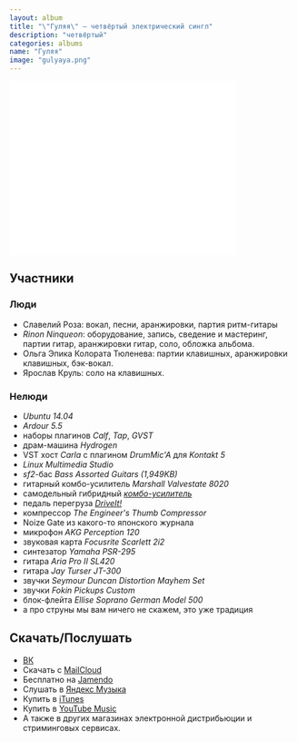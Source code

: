 ```yaml
---
layout: album
title: "\"Гуляя\" — четвёртый электрический сингл"
description: "четвёртый"
categories: albums
name: "Гуляя"
image: "gulyaya.png"
---
```


<iframe id="widget" scrolling="no" frameborder="0" width="400" height="305" style="width: 400px; height: 305px;" src="//widgets.jamendo.com/v3/album/164470?autoplay=0&layout=standard&manualWidth=400&width=400&theme=light&highlight=0&tracklist=true&tracklist_n=3&embedCode="></iframe>

## Участники  

### Люди  
* Славелий Роза: вокал, песни, аранжировки, партия ритм-гитары
* *Rinon Ninqueon*: оборудование, запись, сведение и мастеринг, партии гитар, аранжировки гитар, соло, обложка альбома.
* Ольга Эпика Колората Тюленева: партии клавишных, аранжировки клавишных, бэк-вокал.
* Ярослав Круль: соло на клавишных.

### Нелюди
- *Ubuntu 14.04*
- *Ardour 5.5*
- наборы плагинов *Calf*, *Tap*, *GVST*
- драм-машина *Hydrogen*
- VST хост *Carla* с плагином *DrumMic'A* для *Kontakt 5*
- *Linux Multimedia Studio*
- *sf2*-бас *Bass Assorted Guitars (1,949KB)*
- гитарный комбо-усилитель *Marshall Valvestate 8020*
- самодельный гибридный *[комбо-усилитель](http://rinonninqueon.ru/schematics/cabinet_3/)*
- педаль перегруза *[DriveIt!](http://rinonninqueon.ru/schematics/DriveIt_complete/)*
- компрессор *The Engineer's Thumb Compressor*
- Noize Gate из какого-то японского журнала
- микрофон *AKG Perception 120*
- звуковая карта *Focusrite Scarlett 2i2*
- синтезатор *Yamaha PSR-295*
- гитара *Aria Pro II SL420*
- гитара *Jay Turser JT-300*
- звучки *Seymour Duncan Distortion Mayhem Set*
- звучки *Fokin Pickups Custom*
- блок-флейта *Ellise Soprano German Model 500*
- а про струны мы вам ничего не скажем, это уже традиция

## Скачать/Послушать
- [ВК](https://vk.com/muzgruppa)
- Скачать с [MailCloud](https://cloud.mail.ru/public/3XW9%2F4KRsSezUb)
- Бесплатно на [Jamendo](https://www.jamendo.com/album/164470/gulyaya)
- Слушать в [Яндекс Музыка](https://music.yandex.ru/album/4011420)
- Купить в [iTunes](https://music.apple.com/ru/album/%D0%B3%D1%83%D0%BB%D1%8F%D1%8F-single/1190873260)
- Купить в [YouTube Music](https://music.youtube.com/playlist?list=OLAK5uy_klsDBOoPEyA2AEDV0LOswXpYn2qbPYZEk)
- А также в других магазинах электронной дистрибьюции и стриминговых сервисах.